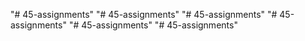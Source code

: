 "# 45-assignments" 
"# 45-assignments" 
"# 45-assignments" 
"# 45-assignments" 
"# 45-assignments" 
"# 45-assignments" 
